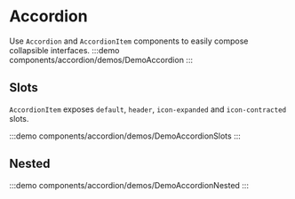 <script setup>
import DemoAccordion from '@/components/accordion/demos/DemoAccordion.vue'
import DemoAccordionNested from '@/components/accordion/demos/DemoAccordionNested.vue'
import DemoAccordionSlots from '@/components/accordion/demos/DemoAccordionSlots.vue'
</script>

# Accordion

Use `Accordion` and `AccordionItem` components to easily compose collapsible interfaces.
:::demo components/accordion/demos/DemoAccordion
<DemoAccordion />
:::


## Slots

`AccordionItem` exposes `default`, `header`, `icon-expanded` and `icon-contracted` slots.

:::demo components/accordion/demos/DemoAccordionSlots
<DemoAccordionSlots />
:::

## Nested

:::demo components/accordion/demos/DemoAccordionNested
<DemoAccordionNested />
:::
